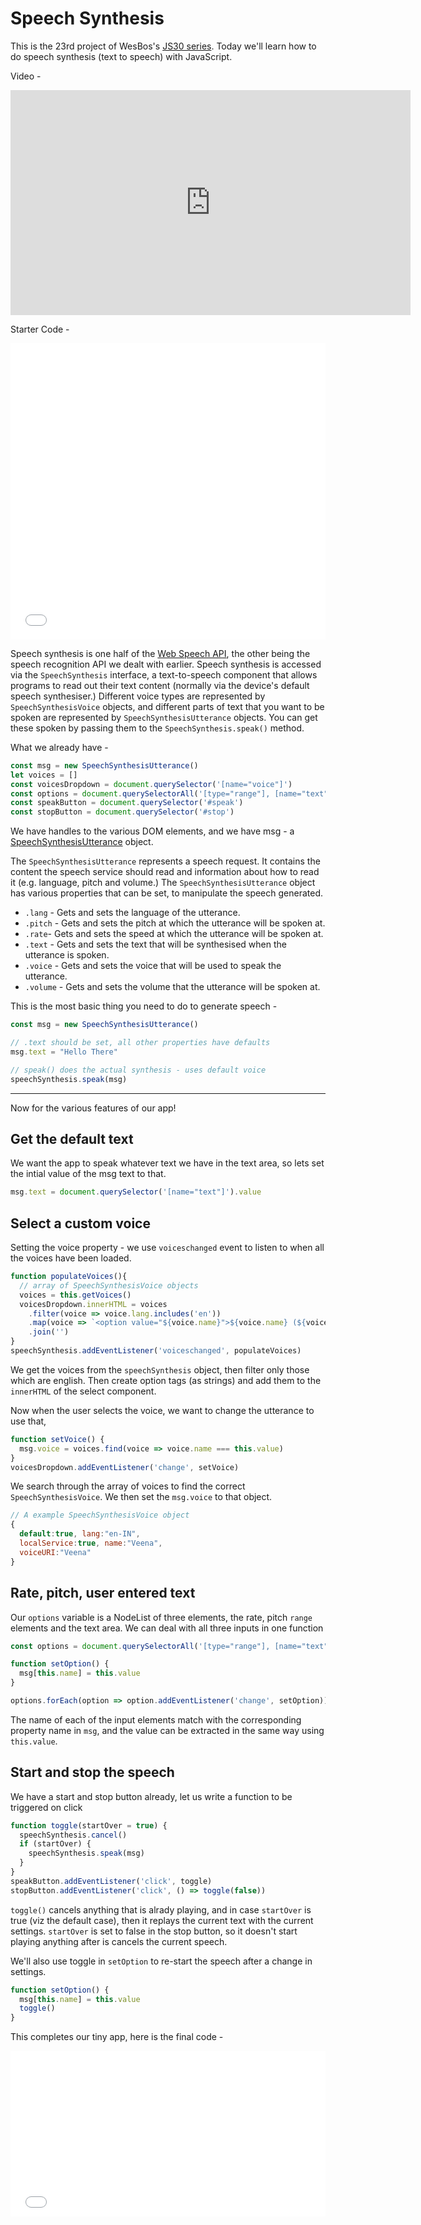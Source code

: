 # Speech Synthesis

This is the 23rd project of WesBos's [JS30 series](https://javascript30.com).
Today we'll learn how to do speech synthesis (text to speech) with JavaScript.

Video - 

<iframe width="640" height="360" src="https://www.youtube.com/embed/saCpKH_xdgs?rel=0" frameborder="0" allow="autoplay; encrypted-media" allowfullscreen></iframe>

Starter Code -

<iframe height='474' scrolling='no' title='JS30-23-SpeechSynthesis-a' src='//codepen.io/deepakkarki/embed/GGXwyq/?height=474&theme-id=dark&default-tab=html,result&embed-version=2' frameborder='no' allowtransparency='true' allowfullscreen='true' style='width: 100%;'>See the Pen <a href='https://codepen.io/deepakkarki/pen/GGXwyq/'>JS30-23-SpeechSynthesis-a</a> by Deepak Karki (<a href='https://codepen.io/deepakkarki'>@deepakkarki</a>) on <a href='https://codepen.io'>CodePen</a>.
</iframe>


Speech synthesis is one half of the [Web Speech API](https://developer.mozilla.org/en-US/docs/Web/API/Web_Speech_API), the other being the speech recognition API we dealt with earlier.
Speech synthesis is accessed via the `SpeechSynthesis` interface, a text-to-speech component that allows programs to read out their text content (normally via the device's default speech synthesiser.) Different voice types are represented by `SpeechSynthesisVoice` objects, and different parts of text that you want to be spoken are represented by `SpeechSynthesisUtterance` objects. You can get these spoken by passing them to the `SpeechSynthesis.speak()` method.

What we already have -

```js
const msg = new SpeechSynthesisUtterance()
let voices = []
const voicesDropdown = document.querySelector('[name="voice"]')
const options = document.querySelectorAll('[type="range"], [name="text"]')
const speakButton = document.querySelector('#speak')
const stopButton = document.querySelector('#stop')
```

We have handles to the various DOM elements, and we have msg - a [SpeechSynthesisUtterance](https://developer.mozilla.org/en-US/docs/Web/API/SpeechSynthesisUtterance) object.

The `SpeechSynthesisUtterance` represents a speech request. It contains the content the speech service should read and information about how to read it (e.g. language, pitch and volume.) The `SpeechSynthesisUtterance` object has various properties that can be set, to manipulate the speech generated.

* `.lang` - Gets and sets the language of the utterance.
* `.pitch` - Gets and sets the pitch at which the utterance will be spoken at.
* `.rate`- Gets and sets the speed at which the utterance will be spoken at.
* `.text` - Gets and sets the text that will be synthesised when the utterance is spoken.
* `.voice` - Gets and sets the voice that will be used to speak the utterance.
* `.volume` - Gets and sets the volume that the utterance will be spoken at.

This is the most basic thing you need to do to generate speech -

```js
const msg = new SpeechSynthesisUtterance()

// .text should be set, all other properties have defaults
msg.text = "Hello There"

// speak() does the actual synthesis - uses default voice
speechSynthesis.speak(msg)
```

-------

Now for the various features of our app!


## Get the default text

We want the app to speak whatever text we have in the text area, so lets set the intial value of the msg text to that.

```js
msg.text = document.querySelector('[name="text"]').value
```


## Select a custom voice

Setting the voice property - we use `voiceschanged` event to listen to when all the voices have been loaded.

```js
function populateVoices(){
  // array of SpeechSynthesisVoice objects
  voices = this.getVoices()
  voicesDropdown.innerHTML = voices
    .filter(voice => voice.lang.includes('en'))
    .map(voice => `<option value="${voice.name}">${voice.name} (${voice.lang})</option>`)
    .join('')
}
speechSynthesis.addEventListener('voiceschanged', populateVoices)
```

We get the voices from the `speechSynthesis` object, then filter only those which are english. Then create option tags (as strings) and add them to the `innerHTML` of the select component.

Now when the user selects the voice, we want to change the utterance to use that,

```js
function setVoice() {
  msg.voice = voices.find(voice => voice.name === this.value)
}
voicesDropdown.addEventListener('change', setVoice)
```

We search through the array of voices to find the correct `SpeechSynthesisVoice`. We then set the `msg.voice` to that object.

```js
// A example SpeechSynthesisVoice object
{ 
  default:true, lang:"en-IN",
  localService:true, name:"Veena",
  voiceURI:"Veena"
}
```


## Rate, pitch, user entered text

Our `options` variable is a NodeList of three elements, the rate, pitch `range` elements and the text area.
We can deal with all three inputs in one function

```js
const options = document.querySelectorAll('[type="range"], [name="text"]')

function setOption() {
  msg[this.name] = this.value
}

options.forEach(option => option.addEventListener('change', setOption))
```

The name of each of the input elements match with the corresponding property name in `msg`, and the value can be extracted in the same way using `this.value`. 


## Start and stop the speech

We have a start and stop button already, let us write a function to be triggered on click

```js
function toggle(startOver = true) {
  speechSynthesis.cancel()
  if (startOver) {
    speechSynthesis.speak(msg)
  }
}
speakButton.addEventListener('click', toggle)
stopButton.addEventListener('click', () => toggle(false))
```

`toggle()` cancels anything that is alrady playing, and in case `startOver` is true (viz the default case), then it replays the current text with the current settings. `startOver` is set to false in the stop button, so it doesn't start playing anything after is cancels the current speech.

We'll also use toggle in `setOption` to re-start the speech after a change in settings.

```js
function setOption() {
  msg[this.name] = this.value
  toggle()
}
```

This completes our tiny app, here is the final code -

<iframe height='265' scrolling='no' title='JS30-23-SpeechSynthesis-b' src='//codepen.io/deepakkarki/embed/aKaQEx/?height=265&theme-id=dark&default-tab=js,result&embed-version=2' frameborder='no' allowtransparency='true' allowfullscreen='true' style='width: 100%;'>See the Pen <a href='https://codepen.io/deepakkarki/pen/aKaQEx/'>JS30-23-SpeechSynthesis-b</a> by Deepak Karki (<a href='https://codepen.io/deepakkarki'>@deepakkarki</a>) on <a href='https://codepen.io'>CodePen</a>.
</iframe>